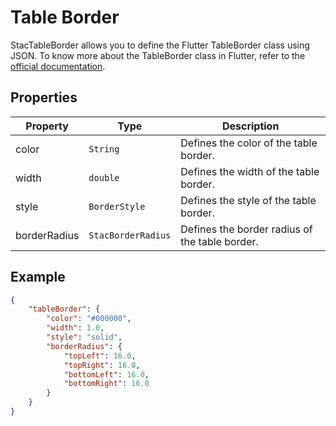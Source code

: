 # Table Border

StacTableBorder allows you to define the Flutter TableBorder class using JSON.
To know more about the TableBorder class in Flutter, refer to the [official documentation](https://api.flutter.dev/flutter/rendering/TableBorder-class.html).

## Properties

| Property     | Type                | Description                                    |
|--------------|---------------------|------------------------------------------------|
| color        | `String`            | Defines the color of the table border.         |
| width        | `double`            | Defines the width of the table border.         |
| style        | `BorderStyle`       | Defines the style of the table border.         |
| borderRadius | `StacBorderRadius` | Defines the border radius of the table border. |


## Example

```json
{
    "tableBorder": {
        "color": "#000000",
        "width": 1.0,
        "style": "solid",
        "borderRadius": {
            "topLeft": 16.0,
            "topRight": 16.0,
            "bottomLeft": 16.0,
            "bottomRight": 16.0
        }
    }
}
```